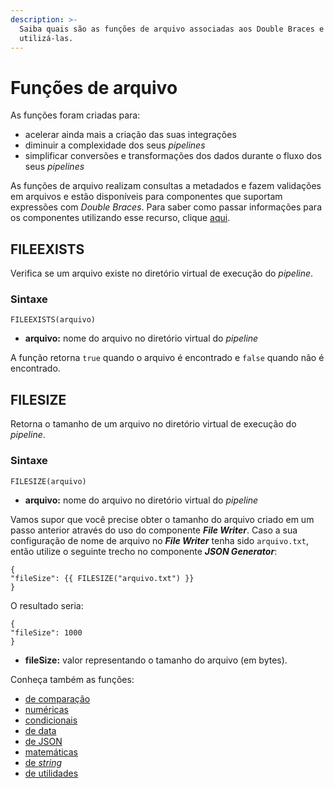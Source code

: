 ```yaml
---
description: >-
  Saiba quais são as funções de arquivo associadas aos Double Braces e como
  utilizá-las.
---
```


# Funções de arquivo

As funções foram criadas para:

* acelerar ainda mais a criação das suas integrações
* diminuir a complexidade dos seus _pipelines_
* simplificar conversões e transformações dos dados durante o fluxo dos seus _pipelines_

As funções de arquivo realizam consultas a metadados e fazem validações em arquivos e estão disponíveis para componentes que suportam expressões com _Double Braces_. Para saber como passar informações para os componentes utilizando esse recurso, clique [aqui](../../funcoes-double-braces/).

## FILEEXISTS <a href="#fileexists" id="fileexists"></a>

Verifica se um arquivo existe no diretório virtual de execução do _pipeline_.

### **Sintaxe**

```
FILEEXISTS(arquivo)
```

* **arquivo:** nome do arquivo no diretório virtual do _pipeline_

A função retorna `true` quando o arquivo é encontrado e `false` quando não é encontrado.

## FILESIZE <a href="#filesize" id="filesize"></a>

Retorna o tamanho de um arquivo no diretório virtual de execução do _pipeline_.

### **Sintaxe**

```
FILESIZE(arquivo)
```

* **arquivo:** nome do arquivo no diretório virtual do _pipeline_

Vamos supor que você precise obter o tamanho do arquivo criado em um passo anterior através do uso do componente _**File Writer**_. Caso a sua configuração de nome de arquivo no _**File Writer**_ tenha sido `arquivo.txt`, então utilize o seguinte trecho no componente _**JSON Generator**_:

```
{
"fileSize": {{ FILESIZE("arquivo.txt") }}
}
```

O resultado seria:

```
{
"fileSize": 1000
}
```

* **fileSize:** valor representando o tamanho do arquivo (em bytes).

Conheça também as funções:

* [de comparação](funcoes-de-comparacao.md)
* [numéricas](https://intercom.help/godigibee/pt-BR/articles/4624062-double-braces-funcoes-numericas)
* [condicionais](https://intercom.help/godigibee/pt-BR/articles/4623573-double-braces-funcoes-condicionais)
* [de data](https://intercom.help/godigibee/pt-BR/articles/4623805-double-braces-funcoes-de-data)
* [de JSON](https://intercom.help/godigibee/pt-BR/articles/4623857-double-braces-funcoes-de-json)
* [matemáticas](https://intercom.help/godigibee/pt-BR/articles/4625584-double-braces-funcoes-matematicas)
* [de _string_](https://intercom.help/godigibee/pt-BR/articles/4623887-double-braces-funcoes-de-string)
* [de utilidades](https://intercom.help/godigibee/pt-BR/articles/4625538-double-braces-funcoes-de-utilidades)

